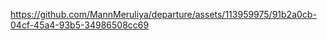 


https://github.com/MannMeruliya/departure/assets/113959975/91b2a0cb-04cf-45a4-93b5-34986508cc69

